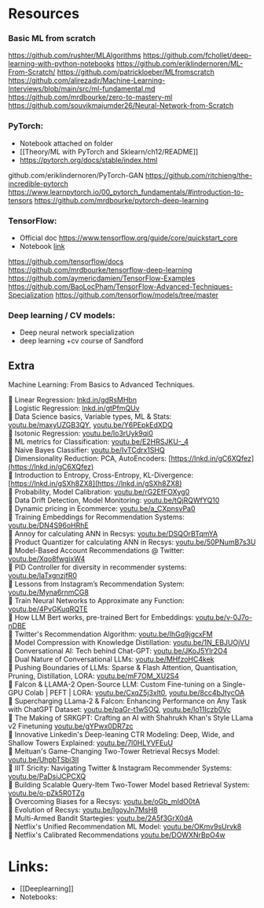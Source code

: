 # Resources

### Basic ML from scratch
https://github.com/rushter/MLAlgorithms
https://github.com/fchollet/deep-learning-with-python-notebooks
https://github.com/eriklindernoren/ML-From-Scratch/
https://github.com/patrickloeber/MLfromscratch
https://github.com/alirezadir/Machine-Learning-Interviews/blob/main/src/ml-fundamental.md
https://github.com/mrdbourke/zero-to-mastery-ml
https://github.com/souvikmajumder26/Neural-Network-from-Scratch
### PyTorch:

- Notebook attached on folder
- [[Theory/ML with PyTorch and Sklearn/ch12/README]]
- https://pytorch.org/docs/stable/index.html

github.com/eriklindernoren/PyTorch-GAN
https://github.com/ritchieng/the-incredible-pytorch
https://www.learnpytorch.io/00_pytorch_fundamentals/#introduction-to-tensors
https://github.com/mrdbourke/pytorch-deep-learning

### TensorFlow:
- Official doc https://www.tensorflow.org/guide/core/quickstart_core
- Notebook [link](https://github.com/vg11072001/Machine-Learning/blob/4fdcffddc18a88f6f9e4601ab914cb55bba4f06b/ml%20notes/MLCoding/tensorflowtrain.ipynb)

https://github.com/tensorflow/docs
https://github.com/mrdbourke/tensorflow-deep-learning
https://github.com/aymericdamien/TensorFlow-Examples
https://github.com/BaoLocPham/TensorFlow-Advanced-Techniques-Specialization
https://github.com/tensorflow/models/tree/master

### Deep learning / CV models:
- Deep neural network specialization
- deep learning +cv course of Sandford

## Extra

Machine Learning: From Basics to Advanced Techniques.  

🎯 Linear Regression: [lnkd.in/gdRsMHbn](http://lnkd.in/gdRsMHbn)  
🎯 Logistic Regression: [lnkd.in/gtPfmQUv](http://lnkd.in/gtPfmQUv)  
🎯 Data Science basics, Variable types, ML & Stats: [youtu.be/maxyUZGB3QY](http://youtu.be/maxyUZGB3QY), [youtu.be/Y6PEpkEdXDQ](http://youtu.be/Y6PEpkEdXDQ)  
🎯 Isotonic Regression: [youtu.be/lo3rUyk9qi0](http://youtu.be/lo3rUyk9qi0)  
🎯 ML metrics for Classification: [youtu.be/E2HRSJKU-_4](http://youtu.be/E2HRSJKU-_4)  
🎯 Naive Bayes Classifier: [youtu.be/IvTCdrx1SHQ](http://youtu.be/IvTCdrx1SHQ)  
🎯 Dimensionality Reduction: PCA, AutoEncoders: [https://lnkd.in/gC6XQfez](https://lnkd.in/gC6XQfez)  
🎯 Introduction to Entropy, Cross-Entropy, KL-Divergence: [https://lnkd.in/gSXh8ZX8](https://lnkd.in/gSXh8ZX8)  
🎯 Probability, Model Calibration: [youtu.be/rG2EfFOXyg0](http://youtu.be/rG2EfFOXyg0)  
🎯 Data Drift Detection, Model Monitoring: [youtu.be/tQjRQWfYQ10](http://youtu.be/tQjRQWfYQ10)  
🎯 Dynamic pricing in Ecommerce: [youtu.be/a_CXpnsvPa0](http://youtu.be/a_CXpnsvPa0)  
🎯 Training Embeddings for Recommendation Systems: [youtu.be/DN4S96oHRhE](http://youtu.be/DN4S96oHRhE)  
🎯 Annoy for calculating ANN in Recsys: [youtu.be/DSQOrBTqmYA](http://youtu.be/DSQOrBTqmYA)  
🎯 Product Quantizer for calculating ANN in Recsys: [youtu.be/50PNumB7s3U](http://youtu.be/50PNumB7s3U)  
🎯 Model-Based Account Recommendations @ Twitter: [youtu.be/Xqo8fwgjxW4](http://youtu.be/Xqo8fwgjxW4)  
🎯 PID Controller for diversity in recommender systems: [youtu.be/laTxgnzjfR0](http://youtu.be/laTxgnzjfR0)  
🎯 Lessons from Instagram’s Recommendation System: [youtu.be/Myna6rnmCG8](http://youtu.be/Myna6rnmCG8)  
🎯 Train Neural Networks to Approximate any Function: [youtu.be/4PvGKuqRQTE](http://youtu.be/4PvGKuqRQTE)  
🎯 How LLM Bert works, pre-trained Bert for Embeddings: [youtu.be/v-0J7o-nDBE](http://youtu.be/v-0J7o-nDBE)  
🎯 Twitter's Recommendation Algorithm: [youtu.be/IhGq9jgcxFM](http://youtu.be/IhGq9jgcxFM)  
🎯 Model Compression with Knowledge Distillation: [youtu.be/1N_EBJUOjVU](http://youtu.be/1N_EBJUOjVU)  
🎯 Conversational AI: Tech behind Chat-GPT: [youtu.be/JKoJ5YIr2O4](http://youtu.be/JKoJ5YIr2O4)  
🎯 Dual Nature of Conversational LLMs: [youtu.be/MHfzoHC4kek](http://youtu.be/MHfzoHC4kek)  
🎯 Pushing Boundaries of LLMs: Sparse & Flash Attention, Quantisation, Pruning, Distillation, LORA: [youtu.be/mF7OM_XU2S4](http://youtu.be/mF7OM_XU2S4)  
🎯 Falcon & LLAMA-2 Open-Source LLM: Custom Fine-tuning on a Single-GPU Colab | PEFT | LORA: [youtu.be/CxqZ5j3xlt0](http://youtu.be/CxqZ5j3xlt0), [youtu.be/8cc4bJtycOA](http://youtu.be/8cc4bJtycOA)  
🎯 Supercharging LLama-2 & Falcon: Enhancing Performance on Any Task with ChatGPT Dataset: [youtu.be/paGr-t1wSOQ](http://youtu.be/paGr-t1wSOQ), [youtu.be/lo11Iczb0Vc](http://youtu.be/lo11Iczb0Vc)  
🎯 The Making of SRKGPT: Crafting an AI with Shahrukh Khan's Style LLama v2 Finetuning [youtu.be/gYPwx0DR7zc](http://youtu.be/gYPwx0DR7zc)  
🎯 Innovative Linkedin's Deep-leaning CTR Modeling: Deep, Wide, and Shallow Towers Explained: [youtu.be/7l0HLYVFEuU](http://youtu.be/7l0HLYVFEuU)  
🎯 Meituan's Game-Changing Two-Tower Retrieval Recsys Model: [youtu.be/UhpbTSbi3lI](http://youtu.be/UhpbTSbi3lI)  
🎯 IIIT Sricity: Navigating Twitter & Instagram Recommender Systems: [youtu.be/PaDsiJCPCXQ](http://youtu.be/PaDsiJCPCXQ)  
🎯 Building Scalable Query-Item Two-Tower Model based Retrieval System: [youtu.be/o-pZk5R0TZg](http://youtu.be/o-pZk5R0TZg)  
🎯 Overcoming Biases for a Recsys: [youtu.be/oGb_mIdO0tA](http://youtu.be/oGb_mIdO0tA)  
🎯 Evolution of Recsys: [youtu.be/lgoyJn7MsH8](http://youtu.be/lgoyJn7MsH8)  
🎯 Multi-Armed Bandit Startegies: [youtu.be/2A5f3GrX0dA](http://youtu.be/2A5f3GrX0dA)  
🎯 Netflix's Unified Recommendation ML Model: [youtu.be/OKmv9sUrvk8](http://youtu.be/OKmv9sUrvk8)  
🎯 Netflix's Calibrated Recommendations [youtu.be/DOWXNrBpO4w](http://youtu.be/DOWXNrBpO4w)

# Links:
- [[Deeplearning]]
- Notebooks:
